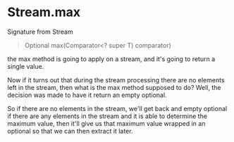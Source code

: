 # Stream.max

Signature from Stream<T> 

>Optional<T> max(Comparator<? super T) comparator)

the max method is going to apply on a stream, and it's going to return a single value. 

Now if it turns out that during the stream processing there are no elements left in the stream, then what is the max method supposed to do? Well, the decision was made to have it return an empty optional. 

So if there are no elements in the stream, we'll get back and empty optional if there are any elements in the stream and it is able to determine the maximum value, then it'll give us that maximum value wrapped in an optional so that we can then extract it later.


